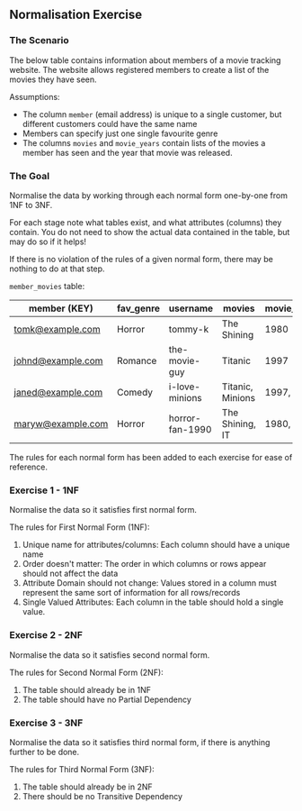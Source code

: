 ## Normalisation Exercise

### The Scenario

The below table contains information about members of a movie tracking website. The website allows registered members to create a list of the movies they have seen.

Assumptions:

- The column `member` (email address) is unique to a single customer, but different customers could have the same name
- Members can specify just one single favourite genre
- The columns `movies` and `movie_years` contain lists of the movies a member has seen and the year that movie was released.

### The Goal

Normalise the data by working through each normal form one-by-one from 1NF to 3NF.

For each stage note what tables exist, and what attributes (columns) they contain. You do not need to show the actual data contained in the table, but may do so if it helps!

If there is no violation of the rules of a given normal form, there may be nothing to do at that step.

`member_movies` table:

| member (KEY)      | fav_genre | username        | movies           | movie_years  |
|-------------------|-----------|-----------------|------------------|--------------|
| tomk@example.com  | Horror    | tommy-k         | The Shining      | 1980         |
| johnd@example.com | Romance   | the-movie-guy   | Titanic          | 1997         |
| janed@example.com | Comedy    | i-love-minions  | Titanic, Minions | 1997, 2015   |
| maryw@example.com | Horror    | horror-fan-1990 | The Shining, IT  | 1980, 2017   |

The rules for each normal form has been added to each exercise for ease of reference.

### Exercise 1 - 1NF

Normalise the data so it satisfies first normal form.

The rules for First Normal Form (1NF):

1. Unique name for attributes/columns: Each column should have a unique name
2. Order doesn't matter: The order in which columns or rows appear should not affect the data
3. Attribute Domain should not change: Values stored in a column must represent the same sort of information for all rows/records
4. Single Valued Attributes: Each column in the table should hold a single value.

### Exercise 2 - 2NF

Normalise the data so it satisfies second normal form.

The rules for Second Normal Form (2NF):

1. The table should already be in 1NF
2. The table should have no Partial Dependency

### Exercise 3 - 3NF

Normalise the data so it satisfies third normal form, if there is anything further to be done.

The rules for Third Normal Form (3NF):

1. The table should already be in 2NF
2. There should be no Transitive Dependency
